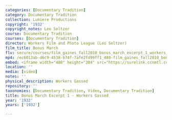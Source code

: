 ```yaml
---
categories: [Documentary Tradition]
category: Documentary Tradition
collection: Lumiere Productions
copyright: '1932'
copyright_notes: Leo Seltzer
course: Documentary Tradition
courses: [Documentary Tradition]
director: Workers Film and Photo League (Leo Seltzer)
film_title: Bonus March
flv: secure/courses/film_gaines_fall2010_bonus_march_excerpt_1_workers_gassed.flv
mp4: /ec6013ab-d6c9-4538-b74f-7afe2fd99ff1_480-film_gaines_fall2010_bonus_march_excerpt_1_workers_gassed.mp4
embed: <iframe width="480" height="384" src="https://surelink.ccnmtl.columbia.edu/video/?player=mp4_secure_stream&file=/ec6013ab-d6c9-4538-b74f-7afe2fd99ff1_480-film_gaines_fall2010_bonus_march_excerpt_1_workers_gassed.mp4&width=480&height=360&poster=https://d369ay3g98xik5.cloudfront.net/thumbs/2016/11/17/ec6013ab-d6c9-4538-b74f-7afe2fd99ff1-00003.jpg&authtype=wind"></iframe>
location: ''
media: [video]
notes: ''
physical_description: Workers Gassed
repository: ''
taxonomies: [Documentary Tradition, Video, Documentary Tradition]
title: Bonus March Excerpt 1 - Workers Gassed
year: '1932'
years: ['1932']

---
```

